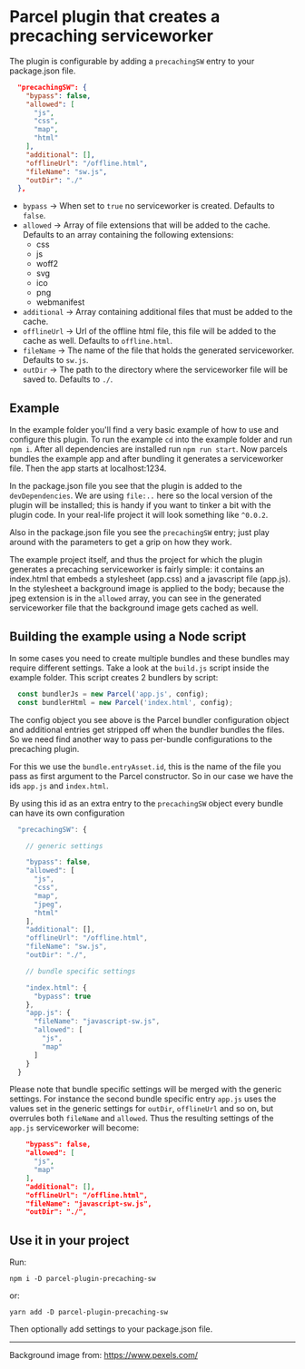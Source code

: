 # Parcel plugin that creates a precaching serviceworker

The plugin is configurable by adding a `precachingSW` entry to your package.json file.

```json
  "precachingSW": {
    "bypass": false,
    "allowed": [
      "js",
      "css",
      "map",
      "html"
    ],
    "additional": [],
    "offlineUrl": "/offline.html",
    "fileName": "sw.js",
    "outDir": "./"
  },
```

- `bypass` &rarr; When set to `true` no serviceworker is created. Defaults to `false`.
- `allowed` &rarr; Array of file extensions that will be added to the cache. Defaults to an array containing the following extensions:
  - css
  - js
  - woff2
  - svg
  - ico
  - png
  - webmanifest
- `additional` &rarr; Array containing additional files that must be added to the cache.
- `offlineUrl` &rarr; Url of the offline html file, this file will be added to the cache as well. Defaults to `offline.html`.
- `fileName` &rarr; The name of the file that holds the generated serviceworker. Defaults to `sw.js`.
- `outDir` &rarr; The path to the directory where the serviceworker file will be saved to. Defaults to `./`.


## Example

In the example folder you'll find a very basic example of how to use and configure this plugin. To run the example `cd` into the example folder and run `npm i`. After all dependencies are installed run `npm run start`. Now parcels bundles the example app and after bundling it generates a serviceworker file. Then the app starts at localhost:1234.

In the package.json file you see that the plugin is added to the `devDependencies`. We are using `file:..` here so the local version of the plugin will be installed; this is handy if you want to tinker a bit with the plugin code. In your real-life project it will look something like `^0.0.2`.

Also in the package.json file you see the `precachingSW` entry; just play around with the parameters to get a grip on how they work.

The example project itself, and thus the project for which the plugin generates a precaching serviceworker is fairly simple: it contains an index.html that embeds a stylesheet (app.css) and a javascript file (app.js). In the stylesheet a background image is applied to the body; because the jpeg extension is in the `allowed` array, you can see in the generated serviceworker file that the background image gets cached as well.


## Building the example using a Node script

In some cases you need to create multiple bundles and these bundles may require different settings. Take a look at the `build.js` script inside the example folder. This script creates 2 bundlers by script:

```javascript
  const bundlerJs = new Parcel('app.js', config);
  const bundlerHtml = new Parcel('index.html', config);
```
The config object you see above is the Parcel bundler configuration object and additional entries get stripped off when the bundler bundles the files. So we need find another way to pass per-bundle configurations to the precaching plugin.

For this we use the `bundle.entryAsset.id`, this is the name of the file you pass as first argument to the Parcel constructor. So in our case we have the ids `app.js` and `index.html`.

By using this id as an extra entry to the `precachingSW` object every bundle can have its own configuration


```javascript
  "precachingSW": {

    // generic settings

    "bypass": false,
    "allowed": [
      "js",
      "css",
      "map",
      "jpeg",
      "html"
    ],
    "additional": [],
    "offlineUrl": "/offline.html",
    "fileName": "sw.js",
    "outDir": "./",

    // bundle specific settings

    "index.html": {
      "bypass": true
    },
    "app.js": {
      "fileName": "javascript-sw.js",
      "allowed": [
        "js",
        "map"
      ]
    }
  }
```
Please note that bundle specific settings will be merged with the generic settings. For instance the second bundle specific entry `app.js` uses the values set in the generic settings for `outDir`, `offlineUrl` and so on, but overrules both `fileName` and `allowed`. Thus the resulting settings of the `app.js` serviceworker will become:

```json
    "bypass": false,
    "allowed": [
      "js",
      "map"
    ],
    "additional": [],
    "offlineUrl": "/offline.html",
    "fileName": "javascript-sw.js",
    "outDir": "./",
```

## Use it in your project

Run:

`npm i -D parcel-plugin-precaching-sw`

or:

`yarn add -D parcel-plugin-precaching-sw`

Then optionally add settings to your package.json file.

***

Background image from: https://www.pexels.com/